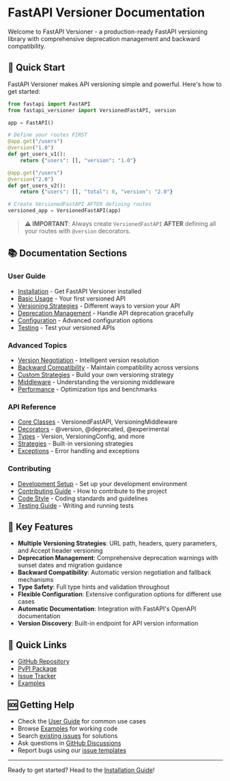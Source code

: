 # FastAPI Versioner Documentation

Welcome to FastAPI Versioner - a production-ready FastAPI versioning library with comprehensive deprecation management and backward compatibility.

## 🚀 Quick Start

FastAPI Versioner makes API versioning simple and powerful. Here's how to get started:

```python
from fastapi import FastAPI
from fastapi_versioner import VersionedFastAPI, version

app = FastAPI()

# Define your routes FIRST
@app.get("/users")
@version("1.0")
def get_users_v1():
    return {"users": [], "version": "1.0"}

@app.get("/users")
@version("2.0")
def get_users_v2():
    return {"users": [], "total": 0, "version": "2.0"}

# Create VersionedFastAPI AFTER defining routes
versioned_app = VersionedFastAPI(app)
```

> **⚠️ IMPORTANT**: Always create `VersionedFastAPI` **AFTER** defining all your routes with `@version` decorators.

## 📚 Documentation Sections

### User Guide
- [Installation](user-guide/installation.md) - Get FastAPI Versioner installed
- [Basic Usage](user-guide/basic-usage.md) - Your first versioned API
- [Versioning Strategies](user-guide/versioning-strategies.md) - Different ways to version your API
- [Deprecation Management](user-guide/deprecation.md) - Handle API deprecation gracefully
- [Configuration](user-guide/configuration.md) - Advanced configuration options
- [Testing](user-guide/testing.md) - Test your versioned APIs

### Advanced Topics
- [Version Negotiation](advanced/version-negotiation.md) - Intelligent version resolution
- [Backward Compatibility](advanced/backward-compatibility.md) - Maintain compatibility across versions
- [Custom Strategies](advanced/custom-strategies.md) - Build your own versioning strategy
- [Middleware](advanced/middleware.md) - Understanding the versioning middleware
- [Performance](advanced/performance.md) - Optimization tips and benchmarks

### API Reference
- [Core Classes](api-reference/core.md) - VersionedFastAPI, VersioningMiddleware
- [Decorators](api-reference/decorators.md) - @version, @deprecated, @experimental
- [Types](api-reference/types.md) - Version, VersioningConfig, and more
- [Strategies](api-reference/strategies.md) - Built-in versioning strategies
- [Exceptions](api-reference/exceptions.md) - Error handling and exceptions

### Contributing
- [Development Setup](contributing/development.md) - Set up your development environment
- [Contributing Guide](contributing/guide.md) - How to contribute to the project
- [Code Style](contributing/code-style.md) - Coding standards and guidelines
- [Testing Guide](contributing/testing.md) - Writing and running tests

## 🎯 Key Features

- **Multiple Versioning Strategies**: URL path, headers, query parameters, and Accept header versioning
- **Deprecation Management**: Comprehensive deprecation warnings with sunset dates and migration guidance
- **Backward Compatibility**: Automatic version negotiation and fallback mechanisms
- **Type Safety**: Full type hints and validation throughout
- **Flexible Configuration**: Extensive configuration options for different use cases
- **Automatic Documentation**: Integration with FastAPI's OpenAPI documentation
- **Version Discovery**: Built-in endpoint for API version information

## 🔗 Quick Links

- [GitHub Repository](https://github.com/tonlls/fastapi-versioner)
- [PyPI Package](https://pypi.org/project/fastapi-versioner/)
- [Issue Tracker](https://github.com/tonlls/fastapi-versioner/issues)
- [Examples](https://github.com/tonlls/fastapi-versioner/tree/main/examples)

## 🆘 Getting Help

- Check the [User Guide](user-guide/) for common use cases
- Browse [Examples](https://github.com/tonlls/fastapi-versioner/tree/main/examples) for working code
- Search [existing issues](https://github.com/tonlls/fastapi-versioner/issues) for solutions
- Ask questions in [GitHub Discussions](https://github.com/tonlls/fastapi-versioner/discussions)
- Report bugs using our [issue templates](https://github.com/tonlls/fastapi-versioner/issues/new/choose)

---

Ready to get started? Head to the [Installation Guide](user-guide/installation.md)!
